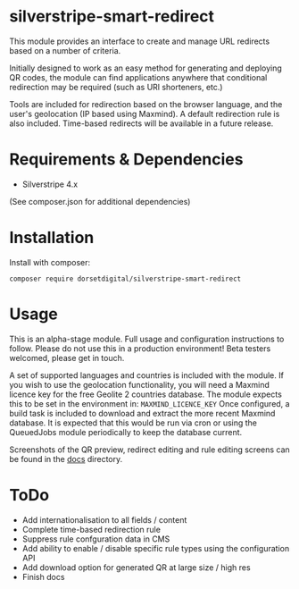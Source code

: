 # silverstripe-smart-redirect

This module provides an interface to create and manage URL redirects based on a number of criteria.

Initially designed to work as an easy method for generating and deploying QR codes, the module can find applications anywhere that conditional redirection may be required (such as URl shorteners, etc.)

Tools are included for redirection based on the browser language, and the user's geolocation (IP based using Maxmind).   A default redirection rule is also included.  Time-based redirects will be available in a future release.

# Requirements & Dependencies
* Silverstripe 4.x

(See composer.json for additional dependencies)


# Installation

Install with composer:

`composer require dorsetdigital/silverstripe-smart-redirect`


# Usage

This is an alpha-stage module.  Full usage and configuration instructions to follow.  Please do not use this in a production environment!   Beta testers welcomed, please get in touch.

A set of supported languages and countries is included with the module.  If you wish to use the geolocation functionality, you will need a Maxmind licence key for the free Geolite 2 countries database.  The module expects this to be set in the environment in: `MAXMIND_LICENCE_KEY`
Once configured, a build task is included to download and extract the more recent Maxmind database.  It is expected that this would be run via cron or using the QueuedJobs module periodically to keep the database current.

Screenshots of the QR preview, redirect editing and rule editing screens can be found in the [docs](/docs) directory. 

# ToDo

* Add internationalisation to all fields / content
* Complete time-based redirection rule
* Suppress rule confguration data in CMS
* Add ability to enable / disable specific rule types using the configuration API
* Add download option for generated QR at large size / high res
* Finish docs
